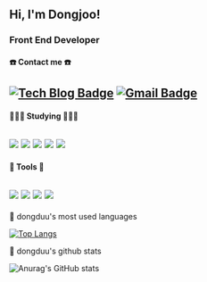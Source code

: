 ## Hi, I'm Dongjoo!


### Front End Developer


#### ☎️ Contact me ☎️

[![Tech Blog Badge](http://img.shields.io/badge/-Tech%20blog-black?style=flat-square&logo=github&link=https://github.com/dongduu/)](https://github.com/dongduu)
[![Gmail Badge](https://img.shields.io/badge/Gmail-d14836?style=flat-square&logo=Gmail&logoColor=white&link=mailto:nlp.with.deep.dongduu412@gmail.com)](mailto:nlp.with.deep.dongduu412@gmail.com)
-

#### 👩🏻‍💻 Studying 👩🏻‍💻

<img src="https://img.shields.io/badge/JavaScript-rgb(255, 230, 234)?style=flat&logo=JavaScript&logoColor=F7DF1E"/> <img src="https://img.shields.io/badge/HTML5-whitesmoke?style=flat&logo=HTML5&logoColor=E34F26"/> <img src="https://img.shields.io/badge/Sass-rgb(255, 230, 234)?style=flat&logo=Sass&logoColor=CC6699"/> <img src="https://img.shields.io/badge/TypeScript-whitesmoke?style=flat&logo=TypeScript&logoColor=#3178C6"/> <img src="https://img.shields.io/badge/React-rgb(255, 230, 234)?style=flat&logo=React&logoColor=61DAFB"/> 
-

#### 🔧 Tools 🔧

<img src="https://img.shields.io/badge/GitHub-whitesmoke?style=flat&logo=GitHub&logoColor=181717"/> <img src="https://img.shields.io/badge/Slack-rgb(255, 230, 234)?style=flat&logo=Slack&logoColor=4A154B"/> <img src="https://img.shields.io/badge/Notion-whitesmoke?style=flat&logo=Notion&logoColor=000"/> <img src="https://img.shields.io/badge/Figma-rgb(255, 230, 234)?style=flat&logo=Figma&logoColor=#F24E1E"/>
-


<!-- <a href="https://velog.io/@dongduu">
  <img src="https://img.shields.io/badge/Velog-11b48a?style=flat&logo=Vimeo&logoColor=white"/>
</a> -->
  



🌟 dongduu's most used languages

[![Top Langs](https://github-readme-stats.vercel.app/api/top-langs/?username=dongduu&layout=compact&theme=dracula)](https://github.com/dongduu/github-readme-stats)

🌟 dongduu's github stats

![Anurag's GitHub stats](https://github-readme-stats.vercel.app/api?username=dongduu&show_icons=true&theme=dracula)

